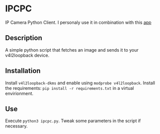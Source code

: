 # IPCPC

IP Camera Python Client.
I personaly use it in combination with this [app](https://play.google.com/store/apps/details?id=com.pas.webcam&hl=nl&gl=US)

## Description

A simple python script that fetches an image and sends it to your v4l2loopback device.

## Installation

Install `v4l2loopback-dkms` and enable using `modprobe v4l2loopback`.
Install the requirements: `pip install -r requirements.txt` in a virtual envirionment.

## Use

Execute `python3 ipcpc.py`. Tweak some parameters in the script if necessary.
